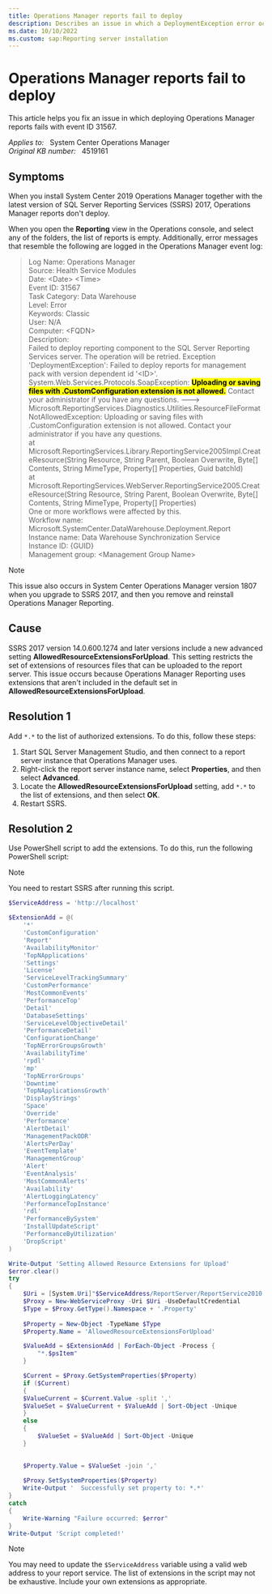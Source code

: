 ```yaml
---
title: Operations Manager reports fail to deploy
description: Describes an issue in which a DeploymentException error occurs when you deploy Operations Manager reports together with SQL Server Reporting Services.
ms.date: 10/10/2022
ms.custom: sap:Reporting server installation
---
```

# Operations Manager reports fail to deploy

This article helps you fix an issue in which deploying Operations Manager reports fails with event ID 31567.

_Applies to:_ &nbsp; System Center Operations Manager  
_Original KB number:_ &nbsp; 4519161

## Symptoms

When you install System Center 2019 Operations Manager together with the latest version of SQL Server Reporting Services (SSRS) 2017, Operations Manager reports don't deploy.

When you open the **Reporting** view in the Operations console, and select any of the folders, the list of reports is empty. Additionally, error messages that resemble the following are logged in the Operations Manager event log:

> Log Name:      Operations Manager  
Source:        Health Service Modules  
Date:          \<Date> \<Time>  
Event ID:      31567  
Task Category: Data Warehouse  
Level:         Error  
Keywords:      Classic  
User:          N/A  
Computer:      \<FQDN>  
Description:  
Failed to deploy reporting component to the SQL Server Reporting Services server. The operation will be retried.
Exception 'DeploymentException': Failed to deploy reports for management pack with version dependent id '\<ID>'. System.Web.Services.Protocols.SoapException: <mark>**Uploading or saving files with .CustomConfiguration extension is not allowed.**</mark> Contact your administrator if you have any questions. --->  
Microsoft.ReportingServices.Diagnostics.Utilities.ResourceFileFormatNotAllowedException: Uploading or saving files with .CustomConfiguration extension is not allowed. Contact your administrator if you have any questions.  
   at Microsoft.ReportingServices.Library.ReportingService2005Impl.CreateResource(String Resource, String Parent, Boolean Overwrite, Byte[] Contents, String MimeType, Property[] Properties, Guid batchId)  
   at Microsoft.ReportingServices.WebServer.ReportingService2005.CreateResource(String Resource, String Parent, Boolean Overwrite, Byte[] Contents, String MimeType, Property[] Properties)  
One or more workflows were affected by this.  
Workflow name: Microsoft.SystemCenter.DataWarehouse.Deployment.Report  
Instance name: Data Warehouse Synchronization Service  
Instance ID: {GUID}  
Management group: \<Management Group Name>

> [!NOTE]
> This issue also occurs in System Center Operations Manager version 1807 when you upgrade to SSRS 2017, and then you remove and reinstall Operations Manager Reporting.

## Cause

SSRS 2017 version 14.0.600.1274 and later versions include a new advanced setting **AllowedResourceExtensionsForUpload**. This setting restricts the set of extensions of resources files that can be uploaded to the report server. This issue occurs because Operations Manager Reporting uses extensions that aren't included in the default set in **AllowedResourceExtensionsForUpload**.

## Resolution 1

Add `*.*` to the list of authorized extensions. To do this, follow these steps:

1. Start SQL Server Management Studio, and then connect to a report server instance that Operations Manager uses.
2. Right-click the report server instance name, select **Properties**, and then select **Advanced**.
3. Locate the **AllowedResourceExtensionsForUpload** setting, add `*.*` to the list of extensions, and then select **OK**.
4. Restart SSRS.

## Resolution 2

Use PowerShell script to add the extensions. To do this, run the following PowerShell script:

> [!NOTE]
> You need to restart SSRS after running this script.

```powershell
$ServiceAddress = 'http://localhost'

$ExtensionAdd = @(
	'*'
	'CustomConfiguration'
	'Report'
	'AvailabilityMonitor'
	'TopNApplications'
	'Settings'
	'License'
	'ServiceLevelTrackingSummary'
	'CustomPerformance'
	'MostCommonEvents'
	'PerformanceTop'
	'Detail'
	'DatabaseSettings'
	'ServiceLevelObjectiveDetail'
	'PerformanceDetail'
	'ConfigurationChange'
	'TopNErrorGroupsGrowth'
	'AvailabilityTime'
	'rpdl'
	'mp'
	'TopNErrorGroups'
	'Downtime'
	'TopNApplicationsGrowth'
	'DisplayStrings'
	'Space'
	'Override'
	'Performance'
	'AlertDetail'
	'ManagementPackODR'
	'AlertsPerDay'
	'EventTemplate'
	'ManagementGroup'
	'Alert'
	'EventAnalysis'
	'MostCommonAlerts'
	'Availability'
	'AlertLoggingLatency'
	'PerformanceTopInstance'
	'rdl'
	'PerformanceBySystem'
	'InstallUpdateScript'
	'PerformanceByUtilization'
	'DropScript'
)

Write-Output 'Setting Allowed Resource Extensions for Upload'
$error.clear()
try
{
	$Uri = [System.Uri]"$ServiceAddress/ReportServer/ReportService2010.asmx"
	$Proxy = New-WebServiceProxy -Uri $Uri -UseDefaultCredential
	$Type = $Proxy.GetType().Namespace + '.Property'
	
	$Property = New-Object -TypeName $Type
	$Property.Name = 'AllowedResourceExtensionsForUpload'

	$ValueAdd = $ExtensionAdd | ForEach-Object -Process {
		"*.$psItem"
	}	

	$Current = $Proxy.GetSystemProperties($Property)
	if ($Current)
    {
	$ValueCurrent = $Current.Value -split ','
	$ValueSet = $ValueCurrent + $ValueAdd | Sort-Object -Unique
	}
	else
    {
        $ValueSet = $ValueAdd | Sort-Object -Unique
    }

	
	$Property.Value = $ValueSet -join ','
	
	$Proxy.SetSystemProperties($Property)
    Write-Output '  Successfully set property to: *.*'
}
catch
{
	Write-Warning "Failure occurred: $error"
}
Write-Output 'Script completed!'
```

> [!NOTE]
> You may need to update the `$ServiceAddress` variable using a valid web address to your report service. The list of extensions in the script may not be exhaustive. Include your own extensions as appropriate.
